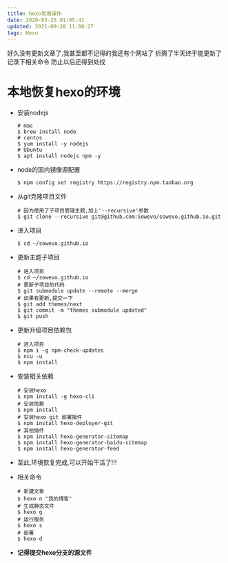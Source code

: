 ```yaml
---
title: hexo常用操作
date: 2020-03-26 01:05:41
updated: 2021-09-28 11:08:27
tags: Hexo
---
```


好久没有更新文章了,我甚至都不记得的我还有个网站了
折腾了半天终于能更新了
记录下相关命令
防止以后还得到处找

# 本地恢复hexo的环境

- 安装nodejs

  ```shell
  # mac
  $ brew install node
  # centos
  $ yum install -y nodejs
  # Ubuntu 
  $ apt install nodejs npm -y
  ```

- node的国内镜像源配置

  ```shell
  $ npm config set registry https://registry.npm.taobao.org
  ```

- 从git克隆项目文件

  ```shell
  # 因为使用了子项目管理主题,加上'--recursive'参数 
  $ git clone --recursive git@github.com:Sowevo/sowevo.github.io.git
  ```
  
- 进入项目

  ```shell
  $ cd ~/sowevo.github.io
  ```
- 更新主题子项目
  ```shell
  # 进入项目
  $ cd ~/sowevo.github.io
  # 更新子项目的代码
  $ git submodule update --remote --merge
  # 如果有更新,提交一下
  $ git add themes/next
  $ git commit -m "themes submodule updated"
  $ git push
  ```
- 更新升级项目依赖包
  ```shell
  # 进入项目
  $ npm i -g npm-check-updates
  $ ncu -u
  $ npm install
  ```
  
- 安装相关依赖

  ```shell
  # 安装hexo
  $ npm install -g hexo-cli
  # 安装依赖
  $ npm install
  # 安装hexo git 部署插件
  $ npm install hexo-deployer-git
  # 其他插件
  $ npm install hexo-generator-sitemap
  $ npm install hexo-generator-baidu-sitemap
  $ npm install hexo-generator-feed
  ```

- 至此,环境恢复完成,可以开始干活了!!!

- 相关命令
  ```shell
  # 新建文章
  $ hexo n "我的博客"
  # 生成静态文件
  $ hexo g
  # 运行服务
  $ hexo s
  # 部署
  $ hexo d
  ```

- **记得提交hexo分支的源文件**